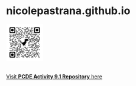 # nicolepastrana.github.io
<a href="https://www.linkedin.com/in/nicolepastrana/"><img src="linkedin_qrcode.png" width=100px height=auto></a>
<br />
<br />

[Visit **PCDE Activity 9.1 Repository** here](https://nicolepastrana.github.io/PCDE-Activity-9.1/)
